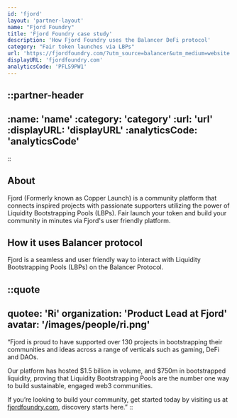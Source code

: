 ```yaml
---
id: 'fjord'
layout: 'partner-layout'
name: "Fjord Foundry"
title: 'Fjord Foundry case study'
description: 'How Fjord Foundry uses the Balancer DeFi protocol'
category: "Fair token launches via LBPs"
url: 'https://fjordfoundry.com/?utm_source=balancer&utm_medium=website'
displayURL: 'fjordfoundry.com'
analyticsCode: 'PFLS9PW1'
---
```


::partner-header
---
:name: 'name'
:category: 'category'
:url: 'url'
:displayURL: 'displayURL'
:analyticsCode: 'analyticsCode'
---
::

## About

Fjord (Formerly known as Copper Launch) is a community platform that connects inspired projects with passionate supporters utilizing the power of Liquidity Bootstrapping Pools (LBPs). Fair launch your token and build your community in minutes via Fjord's user friendly platform.

## How it uses Balancer protocol

Fjord is a seamless and user friendly way to interact with Liquidity Bootstrapping Pools (LBPs) on the Balancer Protocol.


::quote
---
quotee: 'Ri'
organization: 'Product Lead at Fjord'
avatar: '/images/people/ri.png'
---

“Fjord is proud to have supported over 130 projects in bootstrapping their communities and ideas across a range of verticals such as gaming, DeFi and DAOs.

Our platform has hosted $1.5 billion in volume, and $750m in bootstrapped liquidity, proving that Liquidity Bootstrapping Pools are the number one way to build sustainable, engaged web3 communities.

If you’re looking to build your community, get started today by visiting us at [fjordfoundry.com](https://fjordfoundry.com/?utm_source=balancer&utm_medium=website), discovery starts here.”
::
